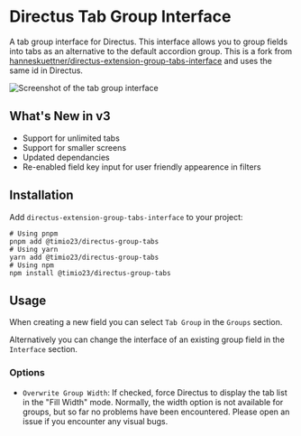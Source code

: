 # Directus Tab Group Interface

A tab group interface for Directus. This interface allows you to group fields into tabs as an alternative to
the default accordion group. This is a fork from [hanneskuettner/directus-extension-group-tabs-interface](https://github.com/hanneskuettner/directus-extension-group-tabs-interface) and uses the same id in Directus.

<picture>
  <source media="(prefers-color-scheme: dark)" srcset="https://raw.githubusercontent.com/timio23/directus-group-tabs-interface/main/docs/screenshot-dark.png">
  <img alt="Screenshot of the tab group interface" src="https://raw.githubusercontent.com/timio23/directus-group-tabs-interface/main/docs/screenshot-light.png">
</picture>

## What's New in v3

* Support for unlimited tabs
* Support for smaller screens
* Updated dependancies
* Re-enabled field key input for user friendly appearence in filters

## Installation

Add `directus-extension-group-tabs-interface` to your project:


```shell
# Using pnpm
pnpm add @timio23/directus-group-tabs
# Using yarn
yarn add @timio23/directus-group-tabs
# Using npm
npm install @timio23/directus-group-tabs
```

## Usage

When creating a new field you can select `Tab Group` in the `Groups` section.

Alternatively you can change the interface of an existing group field in the
`Interface` section.

### Options

- `Overwrite Group Width`: If checked, force Directus to display the tab list in the "Fill Width" mode.
Normally, the width option is not available for groups, but so far no problems have been encountered. Please open an
issue if you encounter any visual bugs.

